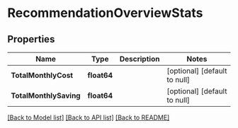 # RecommendationOverviewStats

## Properties
Name | Type | Description | Notes
------------ | ------------- | ------------- | -------------
**TotalMonthlyCost** | **float64** |  | [optional] [default to null]
**TotalMonthlySaving** | **float64** |  | [optional] [default to null]

[[Back to Model list]](../README.md#documentation-for-models) [[Back to API list]](../README.md#documentation-for-api-endpoints) [[Back to README]](../README.md)

